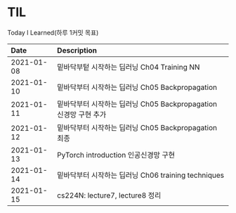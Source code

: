 # TIL
Today I Learned(하루 1커밋 목표)

|Date | Description |
|:-- |:--|
|2021-01-08|밑바닥부텉 시작하는 딥러닝 Ch04 Training NN|
|2021-01-10|밑바닥부터 시작하는 딥러닝 Ch05 Backpropagation | 
|2021-01-11|밑바닥부터 시작하는 딥러닝 Ch05 Backpropagation 신경망 구현 추가|
|2021-01-12|밑바닥부터 시작하는 딥러닝 Ch05 Backpropagation 최종|
|2021-01-13| PyTorch introduction 인공신경망 구현|
|2021-01-14|밑바닥부터 시작하는 딥러닝 Ch06 training techniques|
|2021-01-15|cs224N: lecture7, lecture8 정리|
